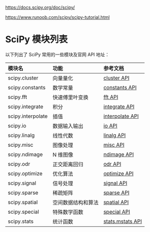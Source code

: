 https://docs.scipy.org/doc/scipy/

https://www.runoob.com/scipy/scipy-tutorial.html

# SciPy 模块列表

以下列出了 SciPy 常用的一些模块及官网 API 地址：

| 模块名            | 功能               | 参考文档                                                     |
| :---------------- | :----------------- | :----------------------------------------------------------- |
| scipy.cluster     | 向量量化           | [cluster API](https://docs.scipy.org/doc/scipy/reference/cluster.html) |
| scipy.constants   | 数学常量           | [constants API](https://docs.scipy.org/doc/scipy/reference/constants.html) |
| scipy.fft         | 快速傅里叶变换     | [fft API](https://docs.scipy.org/doc/scipy/reference/fft.html) |
| scipy.integrate   | 积分               | [integrate API](https://docs.scipy.org/doc/scipy/reference/integrate.html) |
| scipy.interpolate | 插值               | [interpolate API](https://docs.scipy.org/doc/scipy/reference/interpolate.html) |
| scipy.io          | 数据输入输出       | [io API](https://docs.scipy.org/doc/scipy/reference/io.html) |
| scipy.linalg      | 线性代数           | [linalg API](https://docs.scipy.org/doc/scipy/reference/linalg.html) |
| scipy.misc        | 图像处理           | [misc API](https://docs.scipy.org/doc/scipy/reference/misc.html) |
| scipy.ndimage     | N 维图像           | [ndimage API](https://docs.scipy.org/doc/scipy/reference/ndimage.html) |
| scipy.odr         | 正交距离回归       | [odr API](https://docs.scipy.org/doc/scipy/reference/odr.html) |
| scipy.optimize    | 优化算法           | [optimize API](https://docs.scipy.org/doc/scipy/reference/optimize.html) |
| scipy.signal      | 信号处理           | [signal API](https://docs.scipy.org/doc/scipy/reference/signal.html) |
| scipy.sparse      | 稀疏矩阵           | [sparse API](https://docs.scipy.org/doc/scipy/reference/sparse.html) |
| scipy.spatial     | 空间数据结构和算法 | [spatial API](https://docs.scipy.org/doc/scipy/reference/spatial.html) |
| scipy.special     | 特殊数学函数       | [special API](https://docs.scipy.org/doc/scipy/reference/special.html) |
| scipy.stats       | 统计函数           | [stats.mstats API](https://docs.scipy.org/doc/scipy/reference/stats.mstats.html) |